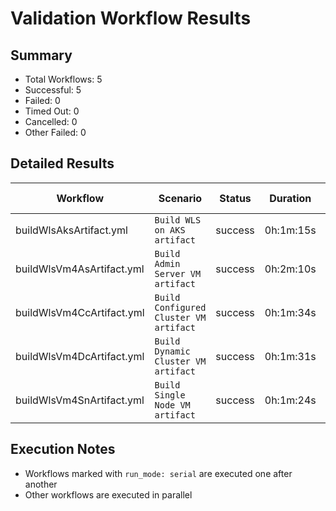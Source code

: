 # Validation Workflow Results

## Summary
- Total Workflows: 5
- Successful: 5
- Failed: 0
- Timed Out: 0
- Cancelled: 0
- Other Failed: 0

## Detailed Results

| Workflow | Scenario | Status | Duration | Run URL |
|----------|----------|---------|-----------|----------|
| buildWlsAksArtifact.yml | `Build WLS on AKS artifact` | success | 0h:1m:15s | [View Run](https://github.com/azure-javaee/weblogic-azure/actions/runs/16283249207) |
| buildWlsVm4AsArtifact.yml | `Build Admin Server VM artifact` | success | 0h:2m:10s | [View Run](https://github.com/azure-javaee/weblogic-azure/actions/runs/16283250394) |
| buildWlsVm4CcArtifact.yml | `Build Configured Cluster VM artifact` | success | 0h:1m:34s | [View Run](https://github.com/azure-javaee/weblogic-azure/actions/runs/16283251528) |
| buildWlsVm4DcArtifact.yml | `Build Dynamic Cluster VM artifact` | success | 0h:1m:31s | [View Run](https://github.com/azure-javaee/weblogic-azure/actions/runs/16283252916) |
| buildWlsVm4SnArtifact.yml | `Build Single Node VM artifact` | success | 0h:1m:24s | [View Run](https://github.com/azure-javaee/weblogic-azure/actions/runs/16283254595) |


## Execution Notes
- Workflows marked with `run_mode: serial` are executed one after another
- Other workflows are executed in parallel
